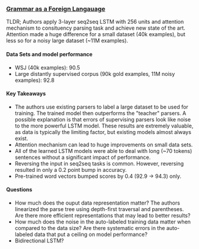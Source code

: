 ### [Grammar as a Foreign Langauage](http://arxiv.org/abs/1412.7449)

TLDR; Authors apply 3-layer seq2seq LSTM with 256 units and attention mechanism to consituency parsing task and achieve new state of the art. Attention made a huge difference for a small dataset (40k examples), but less so for a noisy large dataset (~11M examples).

#### Data Sets and model performance

- WSJ (40k examples): 90.5
- Large distantly supervised corpus (90k gold examples, 11M noisy examples): 92.8

#### Key Takeaways

- The authors use existing parsers to label a large dataset to be used for training. The trained model then outperforms the "teacher" parsers. A possible explanation is that errors of supervising parsers look like noise to the more powerful LSTM model. These results are extremely valuable, as data is typically the limiting factor, but existing models almost always exist.
- Attention mechanism can lead to huge improvements on small data sets.
- All of the learned LSTM models were able to deal with long (~70 tokens) sentences without a significant impact of performance.
- Reversing the input in seq2seq tasks is common. However, reversing resulted in only a 0.2 point bump in accuracy.
- Pre-trained word vectors bumped scores by 0.4 (92.9 -> 94.3) only.

#### Questions

- How much does the ouput data representation matter? The authors linearized the parse tree using depth-first traversal and parentheses. Are there more efficient representations that may lead to better results?
- How much does the noise in the auto-labeled training data matter when compared to the data size? Are there systematic errors in the auto-labeled data that put a ceiling on model performance?
- Bidirectional LSTM?
